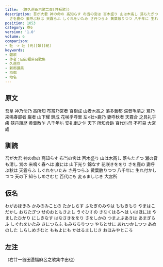 ```yaml
---
title: （讃久邇新京歌二首[并短歌]）
description: 吾が大君 神の命の 高知らす 布当の宮は 百木盛り 山は木高し 落ちたぎつ 瀬の音も清し 鴬の 来鳴く春へは 巌には 山下光り 錦なす 花咲きををり
  さを鹿の 妻呼ぶ秋は 天霧らふ しぐれをいたみ さ丹つらふ 黄葉散りつつ 八千年に 生れ付かしつつ 天の下 知らしめさむと 百代にも 変るましじき 大宮所
position: 1053
category: 巻6
version: '1.0'
volume: 6
comparison:
- 牡 -> 壮 [元][類][紀]
keywords:
- 雑歌
- 作者：田辺福麻呂歌集
- 久邇京
- 新都讃美
- 京都
- 地名
---
```


## 原文

吾皇 神乃命乃 高所知 布當乃宮者 百樹成 山者木高之 落多藝都 湍音毛清之 鴬乃 来鳴春部者 巌者 山下耀 錦成 花咲乎呼里 左<壮>鹿乃 妻呼秋者 天霧合 之具礼乎疾 狭丹頬歴 黄葉散乍 八千年尓 安礼衝之乍 天下 所知食跡 百代尓母 不可易 大宮處

## 訓読

吾が大君 神の命の 高知らす 布当の宮は 百木盛り 山は木高し 落ちたぎつ 瀬の音も清し 鴬の 来鳴く春へは 巌には 山下光り 錦なす 花咲きををり さを鹿の 妻呼ぶ秋は 天霧らふ しぐれをいたみ さ丹つらふ 黄葉散りつつ 八千年に 生れ付かしつつ 天の下 知らしめさむと 百代にも 変るましじき 大宮所

## 仮名

わがおほきみ かみのみことの たかしらす ふたぎのみやは ももきもり やまはこだかし おちたぎつ せのおともきよし うぐひすの きなくはるへは いはほには やましたひかり にしきなす はなさきををり さをしかの つまよぶあきは あまぎらふ しぐれをいたみ さにつらふ もみちちりつつ やちとせに あれつかしつつ あめのした しらしめさむと ももよにも かはるましじき おほみやところ

## 左注

（右廿一首田邊福麻呂之歌集中出也）
